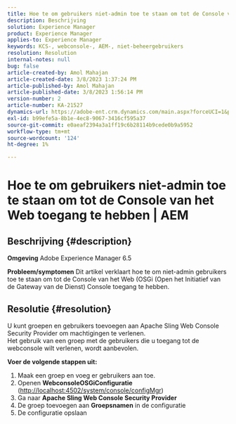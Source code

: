 ```yaml
---
title: Hoe te om gebruikers niet-admin toe te staan om tot de Console van het Web toegang te hebben | AEM
description: Beschrijving
solution: Experience Manager
product: Experience Manager
applies-to: Experience Manager
keywords: KCS-, webconsole-, AEM-, niet-beheergebruikers
resolution: Resolution
internal-notes: null
bug: false
article-created-by: Amol Mahajan
article-created-date: 3/8/2023 1:37:24 PM
article-published-by: Amol Mahajan
article-published-date: 3/8/2023 1:56:14 PM
version-number: 2
article-number: KA-21527
dynamics-url: https://adobe-ent.crm.dynamics.com/main.aspx?forceUCI=1&pagetype=entityrecord&etn=knowledgearticle&id=e16cac55-b6bd-ed11-83ff-6045bd006268
exl-id: b99efe5a-8b1e-4ec8-9067-3416cf595a37
source-git-commit: e0aeaf2394a3a1ff19c6b28114b9cede0b9a5952
workflow-type: tm+mt
source-wordcount: '124'
ht-degree: 1%

---
```


# Hoe te om gebruikers niet-admin toe te staan om tot de Console van het Web toegang te hebben | AEM

## Beschrijving {#description}

<b>Omgeving</b>
Adobe Experience Manager 6.5


<b>Probleem/symptomen</b>
Dit artikel verklaart hoe te om niet-admin gebruikers toe te staan om tot de Console van het Web (OSGi (Open het Initiatief van de Gateway van de Dienst) Console toegang te hebben.


## Resolutie {#resolution}

U kunt groepen en gebruikers toevoegen aan Apache Sling Web Console Security Provider om machtigingen te verlenen.<br>
Het gebruik van een groep met de gebruikers die u toegang tot de webconsole wilt verlenen, wordt aanbevolen.



<b>Voer de volgende stappen uit:</b>

1. Maak een groep en voeg er gebruikers aan toe.
2. Openen <b>Webconsole</b><b>OSGi</b><b>Configuratie</b> ([http://localhost:4502/system/console/configMgr](http://localhost:4502/system/console/configMgr))
3. Ga naar <b>Apache Sling Web Console Security Provider</b>
4. De groep toevoegen aan <b>Groepsnamen</b> in de configuratie
5. De configuratie opslaan

